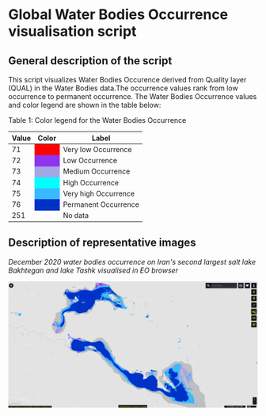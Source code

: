 # Global Water Bodies Occurrence visualisation script

## General description of the script  
This script visualizes Water Bodies Occurence  derived from Quality layer (QUAL) in the Water Bodies data.The occurrence values rank from low occurrence to permanent occurrence. The Water Bodies Occurrence values and color legend are shown in the table below:
 
Table 1: Color legend for the Water Bodies Occurrence
<table>
  <thead>
    <tr>
      <th>Value</th>
      <th>Color</th>
	    <th>Label</th>
    </tr>
  </thead>
  <tbody>
    <tr>
      <td>71 </td>
      <td style="background-color:#ff0000"></td>
	    <td> Very low Occurrence </td>
    </tr>
    <tr>
      <td>72</td>
      <td style="background-color:#8e35ef"></td>
	    <td> Low Occurrence </td>
    </tr>
    <tr>
      <td>73</td>
      <td style="background-color:#a6a6e6"></td>
	    <td>  Medium Occurrence </td>
    </tr>
    <tr>
      <td>74</td>
      <td style="background-color:#00ffff" ></td>
	    <td>  High Occurrence </td>
    </tr>
    <tr>
      <td>75</td>
      <td style="background-color:#3bb9ff" ></td>
	    <td> Very high Occurrence </td>
    </tr>
    <tr>
      <td>76</td>
      <td style="background-color:#0032c8"></td>
	    <td> Permanent Occurrence </td>
    </tr>  
    <tr>
      <td>251</td>
      <td></td>
	    <td> No data </td>
    </tr>
  </tbody>
</table>  

## Description of representative images

*December 2020 water bodies occurrence on Iran's second largest salt lake Bakhtegan and lake Tashk visualised in EO browser*  

![Water occurrence map lake Bakhtegan and Tashk, Iran](fig/Bakhtegan-occurrence.PNG)